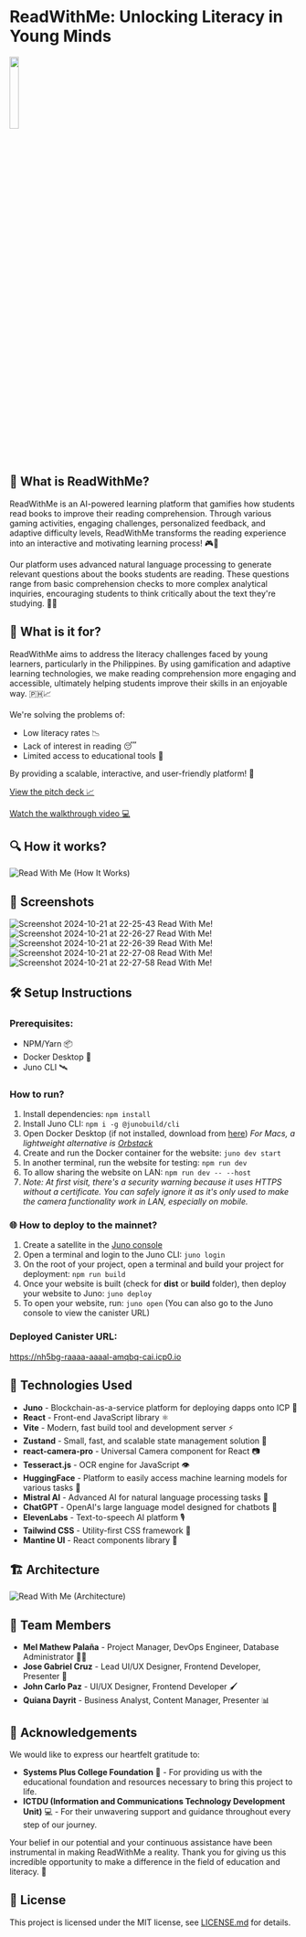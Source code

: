 # ReadWithMe: Unlocking Literacy in Young Minds

<img src="https://github.com/user-attachments/assets/1868eeb2-f8bc-4abb-8139-90eef999812d" width="18%"/><br>

## 🌟 What is ReadWithMe?

ReadWithMe is an AI-powered learning platform that gamifies how students read books to improve their reading comprehension. Through various gaming activities, engaging challenges, personalized feedback, and adaptive difficulty levels, ReadWithMe transforms the reading experience into an interactive and motivating learning process! 🎮📖

Our platform uses advanced natural language processing to generate relevant questions about the books students are reading. These questions range from basic comprehension checks to more complex analytical inquiries, encouraging students to think critically about the text they're studying. 🤔💡

## 🎯 What is it for?

ReadWithMe aims to address the literacy challenges faced by young learners, particularly in the Philippines. By using gamification and adaptive learning technologies, we make reading comprehension more engaging and accessible, ultimately helping students improve their skills in an enjoyable way. 🇵🇭📈

We're solving the problems of:
- Low literacy rates 📉
- Lack of interest in reading 😴
- Limited access to educational tools 🚫

By providing a scalable, interactive, and user-friendly platform! 🚀

[View the pitch deck 📈](https://www.canva.com/design/DAGUNsupxBE/MjcNH3CdKZ-pkQ9mShH9RA/edit?utm_content=DAGUNsupxBE&utm_campaign=designshare&utm_medium=link2&utm_source=sharebutton)

[Watch the walkthrough video 💻](https://drive.google.com/file/d/1nQPqru_nPNF00hGrKVXTCMPPP3uqtXsv/view?usp=share_link)

## 🔍 How it works?

![Read With Me (How It Works)](https://github.com/user-attachments/assets/2ee383bd-59b8-432d-ab62-6b4b6615215f)

## 📸 Screenshots

![Screenshot 2024-10-21 at 22-25-43 Read With Me!](https://github.com/user-attachments/assets/656edc34-643a-42b3-9069-d4955281d1bc)
![Screenshot 2024-10-21 at 22-26-27 Read With Me!](https://github.com/user-attachments/assets/878a21ea-3319-46d4-8169-8a3d8b225b52)
![Screenshot 2024-10-21 at 22-26-39 Read With Me!](https://github.com/user-attachments/assets/f302a1ea-e8b5-4842-9778-ecb8c18b0da1)
![Screenshot 2024-10-21 at 22-27-08 Read With Me!](https://github.com/user-attachments/assets/9eab6550-fe46-4b1f-aa59-66018eacd138)
![Screenshot 2024-10-21 at 22-27-58 Read With Me!](https://github.com/user-attachments/assets/1dc116e1-cd7d-427e-95f8-37f0a71834e5)


## 🛠️ Setup Instructions

### Prerequisites:
- NPM/Yarn 📦
- Docker Desktop 🐳
- Juno CLI 🛰️

### How to run?

1. Install dependencies: `npm install`
2. Install Juno CLI: `npm i -g @junobuild/cli`
3. Open Docker Desktop (if not installed, download from [here](https://www.docker.com/products/docker-desktop/)) 
   *For Macs, a lightweight alternative is [Orbstack](https://orbstack.dev/)*
4. Create and run the Docker container for the website: `juno dev start`
5. In another terminal, run the website for testing: `npm run dev`
6. To allow sharing the website on LAN: `npm run dev -- --host`
7. *Note: At first visit, there's a security warning because it uses HTTPS without a certificate. You can safely ignore it as it's only used to make the camera functionality work in LAN, especially on mobile.*

### 🌐 How to deploy to the mainnet?

1. Create a satellite in the [Juno console](https://console.juno.build/)
2. Open a terminal and login to the Juno CLI: `juno login`
3. On the root of your project, open a terminal and build your project for deployment: `npm run build`
4. Once your website is built (check for **dist** or **build** folder), then deploy your website to Juno: `juno deploy`
5. To open your website, run: `juno open` (You can also go to the Juno console to view the canister URL)

### Deployed Canister URL:

https://nh5bg-raaaa-aaaal-amqbq-cai.icp0.io

## 🚀 Technologies Used

- **Juno** - Blockchain-as-a-service platform for deploying dapps onto ICP 🧊
- **React** - Front-end JavaScript library ⚛️
- **Vite** - Modern, fast build tool and development server ⚡
- **Zustand** - Small, fast, and scalable state management solution 🐻
- **react-camera-pro** - Universal Camera component for React 📷
- **Tesseract.js** - OCR engine for JavaScript 👁️
- **HuggingFace** - Platform to easily access machine learning models for various tasks 🤗
- **Mistral AI** - Advanced AI for natural language processing tasks 🧠
- **ChatGPT** - OpenAI's large language model designed for chatbots 🤖
- **ElevenLabs** - Text-to-speech AI platform 🎙️
- **Tailwind CSS** - Utility-first CSS framework 🌈
- **Mantine UI** - React components library 🧱

## 🏗️ Architecture

![Read With Me (Architecture)](https://github.com/user-attachments/assets/b2cc01a6-0750-469b-8b59-b8fec6eefc93)

## 👥 Team Members

- **Mel Mathew Palaña** - Project Manager, DevOps Engineer, Database Administrator 👨‍💻
- **Jose Gabriel Cruz** - Lead UI/UX Designer, Frontend Developer, Presenter 🎨
- **John Carlo Paz** - UI/UX Designer, Frontend Developer 🖌️
- **Quiana Dayrit** - Business Analyst, Content Manager, Presenter 📊

## 🙏 Acknowledgements

We would like to express our heartfelt gratitude to:

- **Systems Plus College Foundation** 🏫 - For providing us with the educational foundation and resources necessary to bring this project to life.
- **ICTDU (Information and Communications Technology Development Unit)** 💻 - For their unwavering support and guidance throughout every step of our journey.

Your belief in our potential and your continuous assistance have been instrumental in making ReadWithMe a reality. Thank you for giving us this incredible opportunity to make a difference in the field of education and literacy. 🌟

## 📜 License

This project is licensed under the MIT license, see [LICENSE.md](https://github.com/ictdu-dragons-t1/read-with-me/blob/main/LICENSE) for details.
